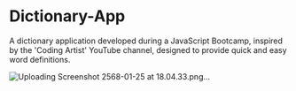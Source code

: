 # Dictionary-App
A dictionary application developed during a JavaScript Bootcamp, inspired by the 'Coding Artist' YouTube channel, designed to provide quick and easy word definitions.

![Uploading Screenshot 2568-01-25 at 18.04.33.png…]()

